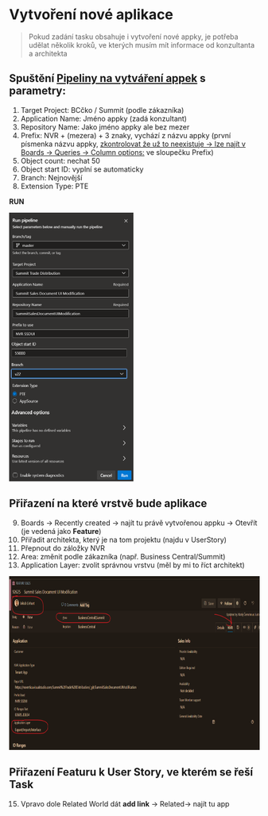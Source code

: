 # Vytvoření nové aplikace

> Pokud zadání tasku obsahuje i vytvoření nové appky, je potřeba udělat několik kroků, ve kterých musím mít informace od konzultanta a architekta

## Spuštění [Pipeliny na vytváření appek](https://navertica.visualstudio.com/BusinessCentral/_build?definitionId=313) s parametry:

1. Target Project: BCčko / Summit (podle zákazníka)
2. Application Name: Jméno appky (zadá konzultant)
3. Repository Name: Jako jméno appky ale bez mezer
4. Prefix: NVR + (mezera) + 3 znaky, vychází z názvu appky (první písmenka názvu appky, [zkontrolovat že už to neexistuje → lze najít v Boards → Queries → Column options:](https://navertica.visualstudio.com/BusinessCentral/_queries/query/b821b1f9-1d3f-4b77-ac7a-3c07516eb7c1/) ve sloupečku Prefix)
5. Object count: nechat 50
6. Object start ID: vyplní se automaticky
7. Branch: Nejnovější
8. Extension Type: PTE

**RUN**

<img src="/Apps/Pics/vytvoreni_app.png" alt="MarineGEO circle logo" style="width: 250px;"/>

## Přiřazení na které vrstvě bude aplikace
9. Boards → Recently created → najít tu právě vytvořenou appku → Otevřít (je vedená jako **Feature**)
10. Přiřadit architekta, který je na tom projektu (najdu v UserStory)
11. Přepnout do záložky NVR
12. Area: změnit podle zákazníka (např. Business Central/Summit)
13. Application Layer: zvolit správnou vrstvu (měl by mi to říct architekt)

<img src="/Apps/Pics/vytvoreni_app1.png" alt="MarineGEO circle logo" style="height: 350px;"/>

## Přiřazení Featuru k User Story, ve kterém se řeší Task
15. Vpravo dole Related World dát **add link** → Related→ najít tu app
